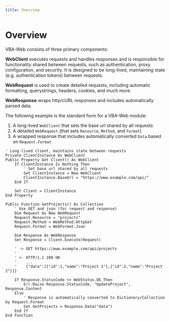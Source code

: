 ```yaml
---
title: Overview
---
```


# Overview

VBA-Web consists of three primary components:

__WebClient__ executes requests and handles responses and is responsible for functionality shared between requests, such as authentication, proxy configuration, and security.
It is designed to be long-lived, maintaining state (e.g. authentication tokens) between requests.

__WebRequest__ is used to create detailed requests, including automatic formatting, querystrings, headers, cookies, and much more.

__WebResponse__ wraps http/cURL responses and includes automatically parsed data.

The following example is the standard form for a VBA-Web module:

1. A long-lived `WebClient` that sets the base url shared by all requests
2. A detailed `WebRequest` (that sets `Resource`, `Method`, and `Format`)
3. A wrapped response that includes automatically converted `Data` based on `Request.Format`

```VB.net
' Long-lived client, maintains state between requests
Private ClientInstance As WebClient
Public Property Get Client() As WebClient
    If ClientInstance Is Nothing Then
        ' Set base url shared by all requests
        Set ClientInstance = New WebClient
        ClientInstance.BaseUrl = "https://www.example.com/api/"
    End If

    Set Client = ClientInstance
End Property

Public Function GetProjects() As Collection
    ' Use GET and json (for request and response)
    Dim Request As New WebRequest
    Request.Resource = "projects"
    Request.Method = WebMethod.HttpGet
    Request.Format = WebFormat.Json

    Dim Response As WebResponse
    Set Response = Client.Execute(Request)

    ' -> GET https://www.example.com/api/projects
    '
    ' <- HTTP/1.1 200 OK
    '    ...
    '    {"data":[{"id":1,"name":"Project 1"},{"id":2,"name":"Project 2"}]}

    If Response.StatusCode <> WebStatus.Ok Then
        Err.Raise Response.StatusCode, "UpdateProject", Response.Content
    Else
        ' Response is automatically converted to Dictionary/Collection by Request.Format
        Set GetProjects = Response.Data("data")
    End If
End Function
```
